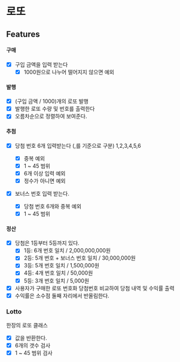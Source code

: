 # 로또

## Features

#### 구매

- [x] 구입 금액을 입력 받는다
  - [x] 1000원으로 나누어 떨어지지 않으면 예외

#### 발행

- [x] (구입 금액 / 1000)개의 로또 발행
- [x] 발행한 로또 수량 및 번호를 출력한다
- [x] 오름차순으로 정렬하여 보여준다.

#### 추첨

- [x] 당첨 번호 6개 입력받는다 (,를 기준으로 구분) 1,2,3,4,5,6

  - [x] 중복 예외
  - [x] 1 ~ 45 범위
  - [x] 6개 이상 입력 예외
  - [x] 정수가 아니면 예외

- [x] 보너스 번호 입력 받는다.
  - [x] 당첨 번호 6개와 중복 예외
  - [x] 1 ~ 45 범위

#### 정산

- [x] 당첨은 1등부터 5등까지 있다.
  - [x] 1등: 6개 번호 일치 / 2,000,000,000원
  - [x] 2등: 5개 번호 + 보너스 번호 일치 / 30,000,000원
  - [x] 3등: 5개 번호 일치 / 1,500,000원
  - [x] 4등: 4개 번호 일치 / 50,000원
  - [x] 5등: 3개 번호 일치 / 5,000원
- [x] 사용자가 구매한 로또 번호화 당첨번호 비교하여 당첨 내역 및 수익률 출력
- [x] 수익률은 소수점 둘째 자리에서 반올림한다.

### Lotto

한장의 로또 클래스

- [x] 값을 반환한다.
- [x] 6개의 갯수 검사
- [x] 1 ~ 45 범위 검사
